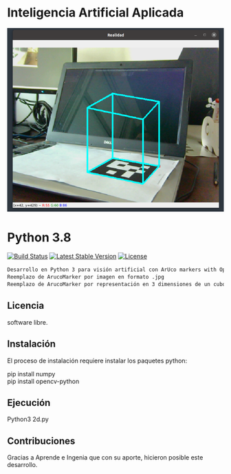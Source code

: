 # Inteligencia Artificial Aplicada
![Vision Artificial](https://github.com/walterpisacco/wp-realidad_aumentada/blob/main/Imegen.png)

# Python 3.8

[![Build Status](https://travis-ci.org/laravel/lumen-framework.svg)](https://www.python.org/downloads/)
[![Latest Stable Version](https://poser.pugx.org/laravel/lumen-framework/v/stable.svg)](https://www.python.org/downloads/)
[![License](https://poser.pugx.org/laravel/lumen-framework/license.svg)](https://docs.python.org/3/license.html)

```bash
Desarrollo en Python 3 para visión artificial con ArUco markers with OpenCV.
Reemplazo de ArucoMarker por imagen en formato .jpg
Reemplazo de ArucoMarker por representación en 3 dimensiones de un cubo.
```

## Licencia

software libre.

## Instalación

El proceso de instalación requiere instalar los paquetes python:<br>

pip install numpy<br>
pip install opencv-python<br>

## Ejecución

Python3 2d.py

## Contribuciones

Gracias a Aprende e Ingenia que con su aporte, hicieron posible este desarrollo.
